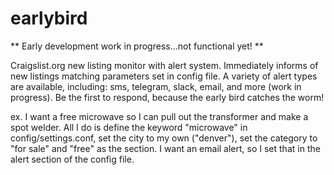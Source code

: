 # earlybird

** Early development work in progress...not functional yet! **

Craigslist.org new listing monitor with alert system. Immediately informs of new listings matching parameters set in config file. A variety of alert types are available, including: sms, telegram, slack, email, and more (work in progress). Be the first to respond, because the early bird catches the worm!

ex. I want a free microwave so I can pull out the transformer and make a spot welder. All I do is define the keyword "microwave" in config/settings.conf, set the city to my own ("denver"), set the category to "for sale" and "free" as the section. I want an email alert, so I set that in the alert section of the config file.
